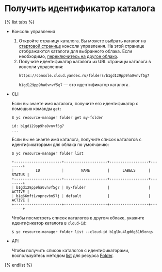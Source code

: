 # Получить идентификатор каталога

{% list tabs %}

- Консоль управления
  
  1. Откройте страницу каталога. Вы можете выбрать каталог на [стартовой странице](https://console.cloud.yandex.ru) консоли управления. На этой странице отображаются каталоги для выбранного облака. Если необходимо, [переключитесь на другое облако](../cloud/switch-cloud.md).
  1. Получите идентификатор каталога из URL страницы каталога в консоли управления:
      ```
      https://console.cloud.yandex.ru/folders/b1gd129pp9ha0vnvf5g7
      ```
      `b1gd129pp9ha0vnvf5g7` — это идентификатор каталога.
  
- CLI
  
  Если вы знаете имя каталога, получите его идентификатор с помощью команды `get`:
  
  ```
  $ yc resource-manager folder get my-folder
  
  id: b1gd129pp9ha0vnvf5g7
  ...
  ```
  
  Если вы не знаете имя каталога, получите список каталогов с идентификаторами для облака по умолчанию:
  
  ```
  $ yc resource-manager folder list
  
  +----------------------+--------------------+------------------+--------+
  |          ID          |        NAME        |      LABELS      | STATUS |
  +----------------------+--------------------+------------------+--------+
  | b1gd129pp9ha0vnvf5g7 | my-folder          |                  | ACTIVE |
  | b1g66mft1vopnevbn57j | default            |                  | ACTIVE |
  +----------------------+--------------------+------------------+--------+
  ```
  
  Чтобы посмотреть список каталогов в другом облаке, укажите идентификатор каталога в `cloud-id`:
  
  ```
  $ yc resource-manager folder list --cloud-id b1glku4lgd6g31h5onqs
  ```
  
- API
  
  Чтобы получить список каталогов с идентификаторами, воспользуйтесь методом [list](../../api-ref/Folder/list.md) для ресурса [Folder](../../api-ref/Folder/index.md).
  
{% endlist %}
